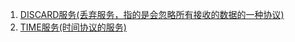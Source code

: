 1. [DISCARD服务(丢弃服务，指的是会忽略所有接收的数据的一种协议)](https://github.com/rainbowda/learnWay/tree/master/learnNetty/src/main/java/com/learnNetty/netty5/case1_discard)
2. [TIME服务(时间协议的服务)](https://github.com/rainbowda/learnWay/tree/master/learnNetty/src/main/java/com/learnNetty/netty5/case2_time)


